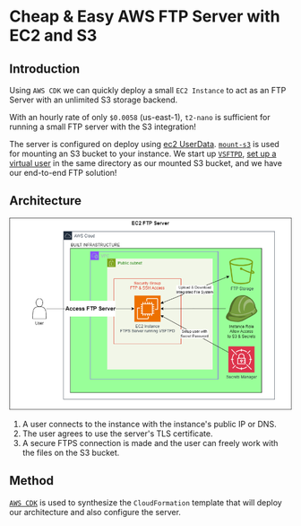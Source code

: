# Cheap & Easy AWS FTP Server with EC2 and S3

## Introduction

Using `AWS CDK` we can quickly deploy a small `EC2 Instance` to act as an
FTP Server with an unlimited S3 storage backend.

With an hourly rate of only `$0.0058` (us-east-1), `t2-nano` is sufficient for
running a small FTP server with the S3 integration!

The server is configured on deploy using [ec2 UserData](https://docs.aws.amazon.com/AWSEC2/latest/UserGuide/user-data.html).
[`mount-s3`](https://aws.amazon.com/s3/features/mountpoint/)
is used for mounting an S3 bucket to your instance. We start up [`VSFTPD`](https://help.ubuntu.com/community/vsftpd),
[set up a virtual user](https://docs.rockylinux.org/guides/file_sharing/secure_ftp_server_vsftpd/)
in the same directory as our mounted S3 bucket,
and we have our end-to-end FTP solution!

## Architecture

![architecture](Documentation/architecture.png)

1. A user connects to the instance with the instance's public IP or DNS.
2. The user agrees to use the server's TLS certificate.
3. A secure FTPS connection is made and the user can freely work with the
   files on the S3 bucket.

## Method

[`AWS CDK`](https://aws.amazon.com/cdk/) is used to synthesize the
`CloudFormation` template that will deploy our architecture and
also configure the server.
